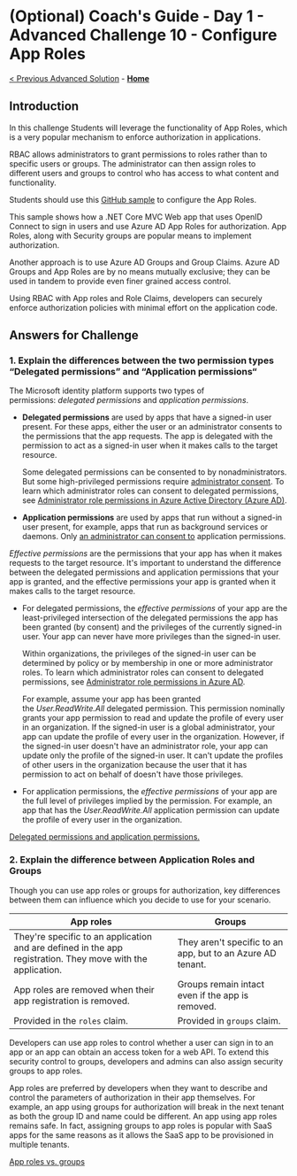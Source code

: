 # (Optional) Coach's Guide - Day 1 - Advanced Challenge 10 - Configure App Roles

 [< Previous Advanced Solution](./Solution_D1_09.md) - **[Home](./README.md)**

## Introduction

In this challenge Students will leverage the functionality of App Roles, which is a very popular mechanism to enforce authorization in applications. 

RBAC allows administrators to grant permissions to roles rather than to specific users or groups. The administrator can then assign roles to different users and groups to control who has access to what content and functionality.

Students should use this [GitHub sample](https://github.com/Azure-Samples/active-directory-aspnetcore-webapp-openidconnect-v2/blob/master/5-WebApp-AuthZ/5-1-Roles/README.md) to configure the App Roles.

This sample shows how a .NET Core MVC Web app that uses OpenID Connect to sign in users and use Azure AD App Roles for authorization. App Roles, along with Security groups are popular means to implement authorization.

Another approach is to use Azure AD Groups and Group Claims. Azure AD Groups and App Roles are by no means mutually exclusive; they can be used in tandem to provide even finer grained access control.

Using RBAC with App roles and Role Claims, developers can securely enforce authorization policies with minimal effort on the application code.

## Answers for Challenge

### 1. Explain the differences between the two permission types “Delegated permissions” and “Application permissions“

The Microsoft identity platform supports two types of permissions: *delegated permissions* and *application permissions*.

- **Delegated permissions** are used by apps that have a signed-in user present. For these apps, either the user or an administrator consents to the permissions that the app requests. The app is delegated with the permission to act as a signed-in user when it makes calls to the target resource.
  
  Some delegated permissions can be consented to by nonadministrators. But some high-privileged permissions require [administrator consent](https://learn.microsoft.com/en-us/azure/active-directory/develop/v2-permissions-and-consent#admin-restricted-permissions). To learn which administrator roles can consent to delegated permissions, see [Administrator role permissions in Azure Active Directory (Azure AD)](https://learn.microsoft.com/en-us/azure/active-directory/roles/permissions-reference).

- **Application permissions** are used by apps that run without a signed-in user present, for example, apps that run as background services or daemons. Only [an administrator can consent to](https://learn.microsoft.com/en-us/azure/active-directory/develop/v2-permissions-and-consent#requesting-consent-for-an-entire-tenant) application permissions.

*Effective permissions* are the permissions that your app has when it makes requests to the target resource. It's important to understand the difference between the delegated permissions and application permissions that your app is granted, and the effective permissions your app is granted when it makes calls to the target resource.

- For delegated permissions, the *effective permissions* of your app are the least-privileged intersection of the delegated permissions the app has been granted (by consent) and the privileges of the currently signed-in user. Your app can never have more privileges than the signed-in user.
  
  Within organizations, the privileges of the signed-in user can be determined by policy or by membership in one or more administrator roles. To learn which administrator roles can consent to delegated permissions, see [Administrator role permissions in Azure AD](https://learn.microsoft.com/en-us/azure/active-directory/roles/permissions-reference).
  
  For example, assume your app has been granted the *User.ReadWrite.All* delegated permission. This permission nominally grants your app permission to read and update the profile of every user in an organization. If the signed-in user is a global administrator, your app can update the profile of every user in the organization. However, if the signed-in user doesn't have an administrator role, your app can update only the profile of the signed-in user. It can't update the profiles of other users in the organization because the user that it has permission to act on behalf of doesn't have those privileges.

- For application permissions, the *effective permissions* of your app are the full level of privileges implied by the permission. For example, an app that has the *User.ReadWrite.All* application permission can update the profile of every user in the organization.

[Delegated permissions and application permissions.](https://docs.microsoft.com/en-us/azure/active-directory/develop/v2-permissions-and-consent#permission-types)

### 2. Explain the difference between Application Roles and Groups

Though you can use app roles or groups for authorization, key differences between them can influence which you decide to use for your scenario.

| App roles                                                                                                   | Groups                                                     |
| ----------------------------------------------------------------------------------------------------------- | ---------------------------------------------------------- |
| They're specific to an application and are defined in the app registration. They move with the application. | They aren't specific to an app, but to an Azure AD tenant. |
| App roles are removed when their app registration is removed.                                               | Groups remain intact even if the app is removed.           |
| Provided in the `roles` claim.                                                                              | Provided in `groups` claim.                                |

Developers can use app roles to control whether a user can sign in to an app or an app can obtain an access token for a web API. To extend this security control to groups, developers and admins can also assign security groups to app roles.

App roles are preferred by developers when they want to describe and control the parameters of authorization in their app themselves. For example, an app using groups for authorization will break in the next tenant as both the group ID and name could be different. An app using app roles remains safe. In fact, assigning groups to app roles is popular with SaaS apps for the same reasons as it allows the SaaS app to be provisioned in multiple tenants.

[App roles vs. groups](https://learn.microsoft.com/en-us/Azure/active-directory/develop/howto-add-app-roles-in-Azure-ad-apps#app-roles-vs-groups)